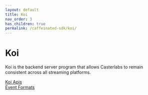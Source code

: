 ```yaml
---
layout: default
title: Koi
nav_order: 3
has_children: true
permalink: /caffeinated-sdk/koi/
---
```


# Koi

Koi is the backend server program that allows Casterlabs to remain consistent across all streaming platforms.  
  
    
[Koi Apis](#)  
[Event Formats](#)  
